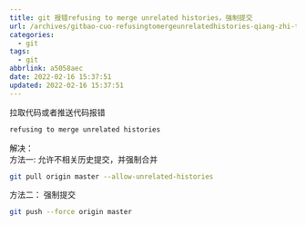 ```yaml
---
title: git 报错refusing to merge unrelated histories，强制提交
url: /archives/gitbao-cuo-refusingtomergeunrelatedhistories-qiang-zhi-ti-jiao
categories:
  - git
tags:
  - git
abbrlink: a5058aec
date: 2022-02-16 15:37:51
updated: 2022-02-16 15:37:51
---
```


拉取代码或者推送代码报错

```bash
refusing to merge unrelated histories
```

解决：  
方法一: 允许不相关历史提交，并强制合并

```bash
git pull origin master --allow-unrelated-histories
```

方法二： 强制提交

```bash
git push --force origin master
```